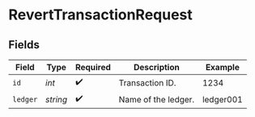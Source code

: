 # RevertTransactionRequest


## Fields

| Field               | Type                | Required            | Description         | Example             |
| ------------------- | ------------------- | ------------------- | ------------------- | ------------------- |
| `id`                | *int*               | :heavy_check_mark:  | Transaction ID.     | 1234                |
| `ledger`            | *string*            | :heavy_check_mark:  | Name of the ledger. | ledger001           |